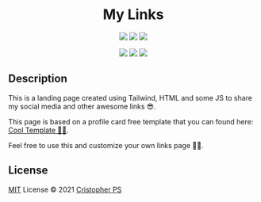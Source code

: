 <h1 align='center'>
  My Links
</h1>

<p align='center'>
  <img src="https://img.shields.io/badge/JavaScript-F7DF1E?style=for-the-badge&logo=javascript&logoColor=black"/> 
  <img src="https://img.shields.io/badge/HTML5-E34F26?style=for-the-badge&logo=html5&logoColor=white"/>
  <img src="https://img.shields.io/badge/Tailwind_CSS-38B2AC?style=for-the-badge&logo=tailwind-css&logoColor=white"/>
</p>

<p align='center'>
  <img src="https://img.shields.io/github/languages/top/ps-cristopher/my-links?style=social"/>
  <img src="https://img.shields.io/github/stars/ps-cristopher/my-links?style=social"/>
  <a href="https://twitter.com/ps_cristopher" target="_blank">
    <img src="https://img.shields.io/twitter/follow/ps_cristopher?label=Follow%20Me&style=social"/>
  </a>
</p>

## Description

This is a landing page created using Tailwind, HTML and some JS to share my social media and other awesome links 😎.

This page is based on a profile card free template that you can found here: [Cool Template 👌🏼](https://www.tailwindtoolbox.com/templates/profile-card).

Feel free to use this and customize your own links page 🤘🏼.

## License
[MIT](https://choosealicense.com/licenses/mit/) License © 2021 [Cristopher PS](https://github.com/ps-cristopher)
